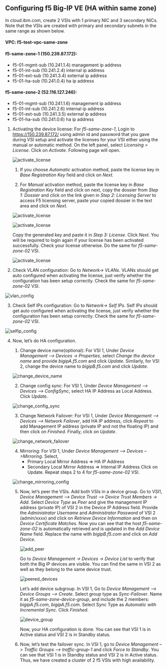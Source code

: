 ## Configuring f5 Big-IP VE (HA within same zone)

In cloud.ibm.com, create 2 VSIs with 1 primary NIC and 3 secondary NICs. Note that the VSIs are created with primary and secondary subnets in the same range as shown below.

#### VPC: f5-test-vpc-same-zone
#### f5-same-zone-1 (150.239.87.172):
- f5-01-mgmt-sub (10.241.1.4) management ip address
- f5-01-int-sub (10.241.2.4) internal ip address
- f5-01-ext-sub (10.241.3.4) external ip address
- f5-01-ha-sub (10.241.0.4) ha ip address
#### f5-same-zone-2 (52.116.127.246):
- f5-01-mgmt-sub (10.241.1.6) management ip address
- f5-01-int-sub (10.241.2.6) internal ip address
- f5-01-ext-sub (10.241.3.5) external ip address
- f5-01-ha-sub (10.241.0.6) ha ip address

1.	Activating the device license: For _f5-same-zone-1_, Login to https://150.239.87.172/ using admin id and password that you gave during VSI setup and activate the licenses for your VSI either using the manual or automatic method. On the left panel, select _Licensing > License_. Click on _Activate_. Following page will open.

    ![activate_license](images\ha-config\activate_license_1.png)

    1.	If you choose _Automatic_ activation method, paste the license key in _Base Registration Key_ field and click on _Next_.

    2.	For _Manual_ activation method, paste the license key in _Base Registration Key_ field and click on next, copy the dossier from _Step 1: Dossier_ and click on the link given in _Step 2: Licensing Server_ to access F5 licensing server, paste your copied dossier in the text area and click on _Next_.

    ![activate_license](images\ha-config\activate_license_2.png)

    ![activate_license](images\ha-config\activate_license_3.png)
    
    Copy the generated key and paste it in _Step 3: License_. Click _Next_. You will be required to login again if your license has been activated successfully. Check your license otherwise. Do the same for _f5-same-zone-02_ VSI.

    ![activate_license](images\ha-config\activate_license_4.png)

2.	Check VLAN configuration: Go to _Network-> VLANs_. VLANs should get auto configured when activating the license, just verify whether the configuration has been setup correctly. Check the same for _f5-same-zone-02_ VSI.

![vlan_config](images\ha-config\vlan_config.png)

3.	Check Self IPs configuration: Go to _Network-> Self IPs_. Self IPs should get auto configured when activating the license, just verify whether the configuration has been setup correctly. Check the same for _f5-same-zone-02_ VSI.

![selfip_config](images\ha-config\selfip_config.png)

4.	Now, let’s do HA configuration.

    1. Change device name(optional): For VSI 1, Under _Device Management –> Devices -> Properties_, select _Change the device name_ and provide _bigipA.f5.com_ and click _Update_. Similarly, for VSI 2, change the device name to _bigipB.f5.com_ and click _Update_.

    ![change_device_name](images\ha-config\change_device_name.png)

    2. Change config sync: For VSI 1, Under _Device Management –> Devices –> ConfigSync_, select HA IP Address as Local Address. Click _Update_.

    ![change_config_sync](images\ha-config\change_config_sync.png)

    3. Change Network Failover: For VSI 1, Under _Device Management –> Devices –> Network Failover_, add HA IP address, click _Repeat_ to add Management IP address (private IP and not the floating IP) and then click on _Finished_. Finally, click on _Update_.

    ![change_network_failover](images\ha-config\change_network_failover.png)

    4. Mirroring: For VSI 1, Under _Device Management –> Devices –>Mirroring_. Select,
        - Primary Local Mirror Address => HA IP Address
        - Secondary Local Mirror Address => Internal IP Address
    Click on Update. Repeat steps 2 to 4 for _f5-same-zone-02_ VSI.

    ![change_mirroring_config](images\ha-config\change_mirroring_config.png)

    5. Now, let’s peer the VSIs. Add both VSIs in a device group. Go to VSI1, _Device Management –> Device Trust –> Device Trust Members -> Add_. Select _Device Type_ as _Peer_ and give the management IP address (private IP) of VSI 2 in the Device IP Address field. Provide the _Administrator Username_ and _Administrator Password_ of VSI 2 (admin/xxxx) and click on _Retrieve Device Information_ and then on _Device Certificate Matches_. Now you can see that the host _f5-same-zone-02_ is automatically retrieved and is updated in the _Add Device Name_ field. Replace the name with _bigipB.f5.com_ and click on _Add Device_. 

        ![add_peer](images\ha-config\add_peer.png)
        
        Go to _Device Management -> Devices -> Device List_ to verify that both the Big IP devices are visible. You can find the same in VSI 2 as well as they belong to the same device trust.

        ![peered_devices](images\ha-config\peered_devices.png)
        
        Let’s add device subgroup. In VSI 1, Go to _Device Management –> Device Groups –> Create_. Select group type as _Sync-Failover_. Name it as _f5-same-zone-device-group_, and include the 2 members: _bigipA.f5.com_, _bigipA.f5.com_. Select Sync Type as _Automatic with Incremental Sync_. Click _Finished_. 

        ![device_group](images\ha-config\device_group.png)
        
        Now, your HA configuration is done. You can see that VSI 1 is in Active status and VSI 2 is in Standby status.

    6.	Now, let’s test the failover sync. In VSI 1, go to _Device Management –> Traffic Groups –> traffic-group-1_ and click _Force to Standby_. You can see that VSI 1 is in Standby status and VSI 2 is in Active status. Thus, we have created a cluster of 2 f5 VSIs with high availability.








